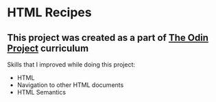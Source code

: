 # HTML Recipes
## This project was created as a part of [The Odin Project](https://www.theodinproject.com/) curriculum

Skills that I improved while doing this project:
* HTML
* Navigation to other HTML documents
* HTML Semantics